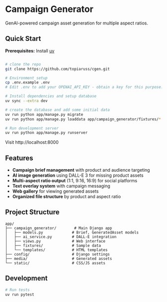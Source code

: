 # Campaign Generator

GenAI-powered campaign asset generation for multiple aspect ratios.

## Quick Start

**Prerequisites:** Install [uv](https://docs.astral.sh/uv/getting-started/installation/)

```bash

# clone the repo
git clone https://github.com/topiaruss/cgen.git

# Environment setup
cp .env.example .env
# Edit .env to add your OPENAI_API_KEY - obtain a key for this purpose. Delete when done.

# Install dependencies and setup database
uv sync --extra dev

# create the database and add some initial data
uv run python app/manage.py migrate
uv run python app/manage.py loaddata app/campaign_generator/fixtures/*.json

# Run development server
uv run python app/manage.py runserver
```

Visit http://localhost:8000

## Features

- **Campaign brief management** with product and audience targeting
- **AI image generation** using DALL-E 3 for missing product assets
- **Multi-aspect ratio output** (1:1, 9:16, 16:9) for social platforms
- **Text overlay system** with campaign messaging
- **Web gallery** for viewing generated assets
- **Organized file structure** by product and aspect ratio

## Project Structure

```
app/
├── campaign_generator/        # Main Django app
│   ├── models.py             # Brief, GeneratedAsset models
│   ├── ai_service.py         # DALL-E integration
│   ├── views.py              # Web interface
│   ├── fixtures/             # Sample data
│   └── templates/            # HTML templates
├── config/                   # Django settings
├── media/                    # Generated assets
└── static/                   # CSS/JS assets
```

## Development

```bash
# Run tests
uv run pytest
```